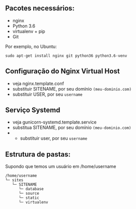 ## Pacotes necessários:

* nginx
* Python 3.6
* virtualenv + pip
* Git

Por exemplo, no Ubuntu:

    sudo apt-get install nginx git python36 python3.6-venv

## Configuração do Nginx Virtual Host

* veja nginx.template.conf
* substituir SITENAME, por seu domínio `(meu-dominio.com)`
* substituir USER, por seu `username`

## Serviço Systemd

* veja gunicorn-systemd.template.service
* substitua SITENAME, por seu domínio `(meu-dominio.com)`
* * substituir user, por seu `username`

## Estrutura de pastas:
Supondo que temos um usuário em /home/username

```
/home/username
└─ sites
   └─ SITENAME
      └─ database
      └─ source
      └─ static
      └─ virtualenv
```